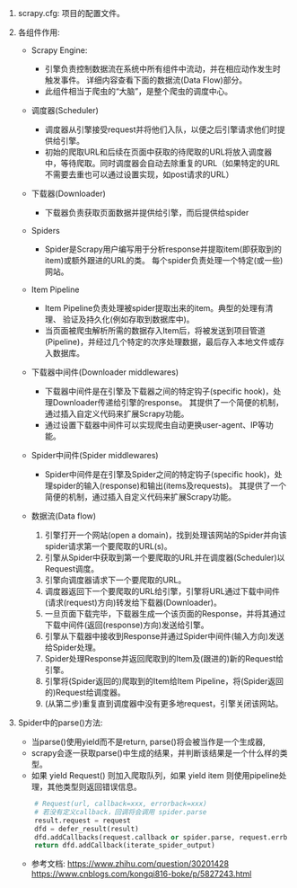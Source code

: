 
1. scrapy.cfg: 项目的配置文件。

2. 各组件作用: 
    * Scrapy Engine: 
        * 引擎负责控制数据流在系统中所有组件中流动，并在相应动作发生时触发事件。 详细内容查看下面的数据流(Data Flow)部分。
        * 此组件相当于爬虫的“大脑”，是整个爬虫的调度中心。

    * 调度器(Scheduler)
        * 调度器从引擎接受request并将他们入队，以便之后引擎请求他们时提供给引擎。
        * 初始的爬取URL和后续在页面中获取的待爬取的URL将放入调度器中，等待爬取。同时调度器会自动去除重复的URL（如果特定的URL不需要去重也可以通过设置实现，如post请求的URL）

    * 下载器(Downloader)
        * 下载器负责获取页面数据并提供给引擎，而后提供给spider
    
    * Spiders
        * Spider是Scrapy用户编写用于分析response并提取item(即获取到的item)或额外跟进的URL的类。 每个spider负责处理一个特定(或一些)网站。

    * Item Pipeline
        * Item Pipeline负责处理被spider提取出来的item。典型的处理有清理、 验证及持久化(例如存取到数据库中)。
        * 当页面被爬虫解析所需的数据存入Item后，将被发送到项目管道(Pipeline)，并经过几个特定的次序处理数据，最后存入本地文件或存入数据库。

    * 下载器中间件(Downloader middlewares)
        * 下载器中间件是在引擎及下载器之间的特定钩子(specific hook)，处理Downloader传递给引擎的response。 其提供了一个简便的机制，通过插入自定义代码来扩展Scrapy功能。
        * 通过设置下载器中间件可以实现爬虫自动更换user-agent、IP等功能。

    * Spider中间件(Spider middlewares)
        * Spider中间件是在引擎及Spider之间的特定钩子(specific hook)，处理spider的输入(response)和输出(items及requests)。 其提供了一个简便的机制，通过插入自定义代码来扩展Scrapy功能。

    * 数据流(Data flow)
        1. 引擎打开一个网站(open a domain)，找到处理该网站的Spider并向该spider请求第一个要爬取的URL(s)。
        2. 引擎从Spider中获取到第一个要爬取的URL并在调度器(Scheduler)以Request调度。
        3. 引擎向调度器请求下一个要爬取的URL。
        4. 调度器返回下一个要爬取的URL给引擎，引擎将URL通过下载中间件(请求(request)方向)转发给下载器(Downloader)。
        5. 一旦页面下载完毕，下载器生成一个该页面的Response，并将其通过下载中间件(返回(response)方向)发送给引擎。
        6. 引擎从下载器中接收到Response并通过Spider中间件(输入方向)发送给Spider处理。
        7. Spider处理Response并返回爬取到的Item及(跟进的)新的Request给引擎。
        8. 引擎将(Spider返回的)爬取到的Item给Item Pipeline，将(Spider返回的)Request给调度器。
        9. (从第二步)重复直到调度器中没有更多地request，引擎关闭该网站。

3. Spider中的parse()方法:
    * 当parse()使用yield而不是return, parse()将会被当作是一个生成器,
    * scrapy会逐一获取parse()中生成的结果，并判断该结果是一个什么样的类型。
    * 如果 yield Request() 则加入爬取队列，如果 yield item 则使用pipeline处理，其他类型则返回错误信息。
    ```python 
        # Request(url, callback=xxx, errorback=xxx)
        # 若没有定义callback，回调将会调用 spider.parse
        result.request = request
        dfd = defer_result(result)
        dfd.addCallbacks(request.callback or spider.parse, request.errback)
        return dfd.addCallback(iterate_spider_output)
    ```
    * 参考文档: https://www.zhihu.com/question/30201428 https://www.cnblogs.com/kongqi816-boke/p/5827243.html



